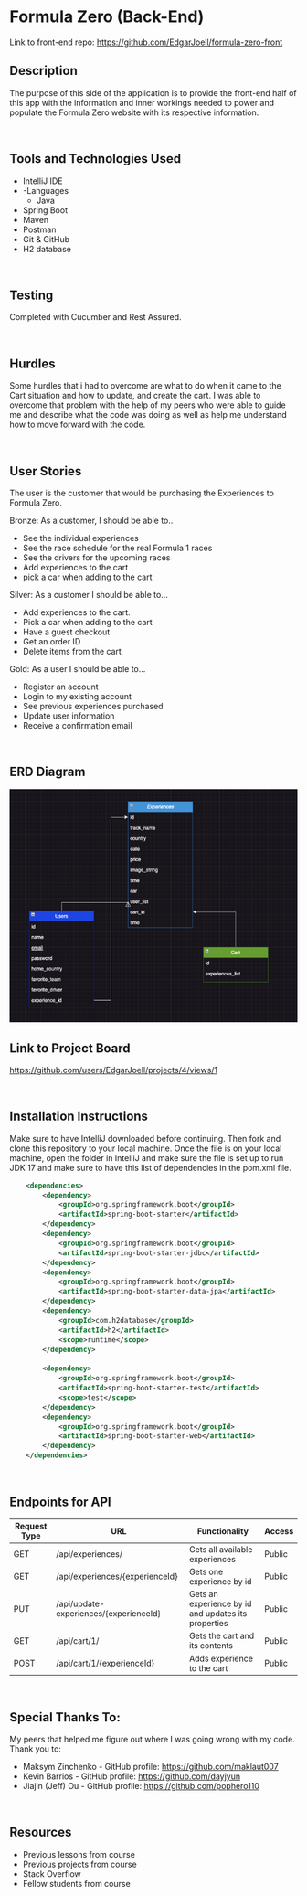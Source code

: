 # Formula Zero (Back-End)

Link to front-end repo: https://github.com/EdgarJoell/formula-zero-front

## Description 
The purpose of this side of the application is to provide the front-end half of this app with the information and inner workings needed to power and populate the Formula Zero website with its respective information. 

<br>

## Tools and Technologies Used
- IntelliJ IDE
- -Languages 
  - Java
- Spring Boot
- Maven
- Postman
- Git & GitHub
- H2 database

<br>

## Testing
Completed with Cucumber and Rest Assured.

<br>

## Hurdles
Some hurdles that i had to overcome are what to do when it came to the Cart situation and how to update, and create the cart. I was able to overcome that problem with the help of my peers who were able to guide me and describe what the code was doing as well as help me understand how to move forward with the code. 

<br>

## User Stories
The user is the customer that would be purchasing the Experiences to Formula Zero.

Bronze: As a customer, I should be able to..
- See the individual experiences
- See the race schedule for the real Formula 1 races
- See the drivers for the upcoming races
- Add experiences to the cart
- pick a car when adding to the cart

Silver: As a customer I should be able to...
- Add experiences to the cart.
- Pick a car when adding to the cart
- Have a guest checkout
- Get an order ID
- Delete items from the cart

Gold: As a user I should be able to...
- Register an account
- Login to my existing account
- See previous experiences purchased
- Update user information
- Receive a confirmation email

<br>

## ERD Diagram

<img src="ERD-for-Formula-Zero.png">

<br>

## Link to Project Board
https://github.com/users/EdgarJoell/projects/4/views/1

<br>

## Installation Instructions
Make sure to have IntelliJ downloaded before continuing. Then fork and clone this repository to your local machine. Once the file is on your local machine, open the folder in IntelliJ and make sure the file is set up to run JDK 17 and make sure to have this list of dependencies in the pom.xml file.
```xml
	<dependencies>
		<dependency>
			<groupId>org.springframework.boot</groupId>
			<artifactId>spring-boot-starter</artifactId>
		</dependency>
		<dependency>
			<groupId>org.springframework.boot</groupId>
			<artifactId>spring-boot-starter-jdbc</artifactId>
		</dependency>
		<dependency>
			<groupId>org.springframework.boot</groupId>
			<artifactId>spring-boot-starter-data-jpa</artifactId>
		</dependency>
		<dependency>
			<groupId>com.h2database</groupId>
			<artifactId>h2</artifactId>
			<scope>runtime</scope>
		</dependency>

		<dependency>
			<groupId>org.springframework.boot</groupId>
			<artifactId>spring-boot-starter-test</artifactId>
			<scope>test</scope>
		</dependency>
		<dependency>
			<groupId>org.springframework.boot</groupId>
			<artifactId>spring-boot-starter-web</artifactId>
		</dependency>
	</dependencies>
```

<br>

## Endpoints for API

| Request Type | URL                                    | Functionality                                                 | Access  | 
|--------------|----------------------------------------|---------------------------------------------------------------|---------|
| GET          | /api/experiences/                      | Gets all available experiences              	                 | Public  |
| GET          | /api/experiences/{experienceId}        | Gets one experience by id       	                             | Public  |
| PUT          | /api/update-experiences/{experienceId} | Gets an experience by id and updates its properties         	 | Public  |
| GET          | /api/cart/1/                           | Gets the cart and its contents         	                      | Public  |
| POST         | /api/cart/1/{experienceId}   	         | Adds experience to the cart         	                         | Public  |

<br>

## Special Thanks To:
My peers that helped me figure out where I was going wrong with my code.
Thank you to: 
- Maksym Zinchenko - GitHub profile: https://github.com/maklaut007
- Kevin Barrios - GitHub profile: https://github.com/dayjyun
- Jiajin (Jeff) Ou - GitHub profile: https://github.com/pophero110

<br>

## Resources
- Previous lessons from course
- Previous projects from course
- Stack Overflow
- Fellow students from course